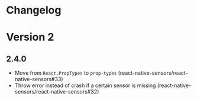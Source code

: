 # Changelog

# Version 2

## 2.4.0

- Move from `React.PropTypes` to `prop-types` (react-native-sensors/react-native-sensors#33)
- Throw error instead of crash if a certain sensor is missing (react-native-sensors/react-native-sensors#32)
